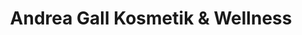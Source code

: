 ---
title: "Andrea Gall Kosmetik & Wellness"
url: /friedberg/andrea-gall-kosmetik-und-wellness/
shop: Kosmetik
---